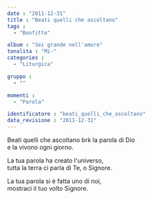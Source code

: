 ```yaml
---
date : "2011-12-31"
title : "Beati quelli che ascoltano"
tags : 
  - "Bonfitto"

album : "Sei grande nell'amore"
tonalita : "Mi-"
categories : 
  - "Liturgica"

gruppo : 
  - ""

momenti : 
  - "Parola"

identificatore : "beati_quelli_che_ascoltano"
data_revisione : "2011-12-31"
---
```

  
  
  
  
  
  
  
  
  
  
  
 Beati quelli che ascoltano brk  la parola di Dio    
e la vivono  ogni giorno.    
  
  
  
La tua parola ha creato l'universo,  
tutta la terra ci parla di Te, o Signore.  
  
  
  
  
La tua parola si è fatta uno di noi,  
mostraci il tuo volto Signore.  
  
  
  
  
  
